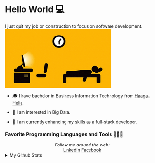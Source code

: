 # Hello World 💻
I just quit my job on construction to focus on software development.   
![](https://raw.githubusercontent.com/elarsaks/elarsaks/master/images/1*wwSHyk3f6huruTglVgl-Yw.gif)

* 🎓   I have bachelor in Business Information Technology from [Haaga-Helia](https://www.haaga-helia.fi/en).

* 🤔   I am interested in Big Data.

* 🌱   I am currently enhancing my skills as a full-stack developer.


### Favorite Programming Languages and Tools 🔭🚀🔥

<div align="center">
<i>Follow me around the web:</i><br>
  <a target="_blank" href="https://www.linkedin.com/in/elarsaks/">LinkedIn</a> <a target="_blank" href="https://www.facebook.com/elarsaks/">Facebook</a>
</div>


<details>
  <summary>My Github Stats</summary>
  <br>
<p align="center">
<img align="center" src="https://github-readme-stats.vercel.app/api?username=elarsaks&&show_icons=true&title_color=c095e3&icon_color=95dfe3&text_color=ffffff&bg_color=231f20" alt="Sabbir's Github Stats" alt="Sabbir's Github Status" />
</p>
</details>
